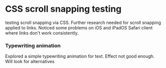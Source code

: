 # CSS scroll snapping testing
testing scroll snapping via CSS.
Further research needed for scroll snapping applied to links.
Noticed some problems on iOS and iPadOS Safari client where links don't work consistently.

### Typewriting animation
Explored a simple typewriting animation for text.
Effect not good enough. Will look for alternatives

